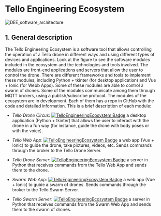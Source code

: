 # Tello Engineering Ecosystem   
![DEE_software_architecture](https://user-images.githubusercontent.com/100842082/210042172-30ad75ee-cb05-49e4-8ceb-e1b33bb1b6ea.png)

## 1. General description

The Tello Engineering Ecosystem is a software tool that allows controlling the operation of a Tello drone in different ways and using different types of devices and applications. Look at the figure to see the software modules included in the ecosystem and the technologies and tools involved.
The modules are front-end applications and servers that allow the user to control the drone. There are different frameworks and tools to implement these modules, including Python + tkinter (for desktop application) and Vue + Ionic (for Webb Apps). Some of these modules are able to control a swarm of drones.
Some of the modules communicate among them through MQTT brokers, using a publish/subscribe protocol.
The modules of the ecosystem are in development. Each of them has a repo in GitHub with the code and detailed information. This is a brief description of each module:

* *Tello Drone Circus*:
[![TelloEngineeringEcosystem Badge](https://img.shields.io/badge/TEE-TelloDroneCircus-blue.svg)](https://github.com/dronsEETAC/DashboardDEE) a desktop application (Python + tkinter) that allows the user to interact with the drone in a fun way (for instance, guide the drone with body poses or with the voice).

* *Tello Web App*:
[![TelloEngineeringEcosystem Badge](https://img.shields.io/badge/TEE-TelloWebApp-blue.svg)](https://github.com/dronsEETAC/DashboardVueDEE)  a web app (Vue + Ionic) to guide the drone, take pictures, videos, etc. Sends commands through the broker to the Tello Drone Server.

* *Tello Drone Server*:
[![TelloEngineeringEcosystem Badge](https://img.shields.io/badge/TEE-TelloDroneServer-blue.svg)](https://github.com/dronsEETAC/DashboardVueDEE)  a server in Python that receives commands from the Tello Web App and sends them to the drone.

* *Swarm Web App*:
[![TelloEngineeringEcosystem Badge](https://img.shields.io/badge/TEE-SwarmWebApp-blue.svg)](https://github.com/dronsEETAC/DashboardVueDEE)  a web app (Vue + Ionic) to guide a swarm of drones. Sends commands through the broker to the Tello Swarm Server.

* *Tello Swarm Server*:
[![TelloEngineeringEcosystem Badge](https://img.shields.io/badge/TEE-TelloSwarmServer-blue.svg)](https://github.com/dronsEETAC/DashboardVueDEE)  a server in Python that receives commands from the Swarm Web App and sends them to the swarm of drones. 
